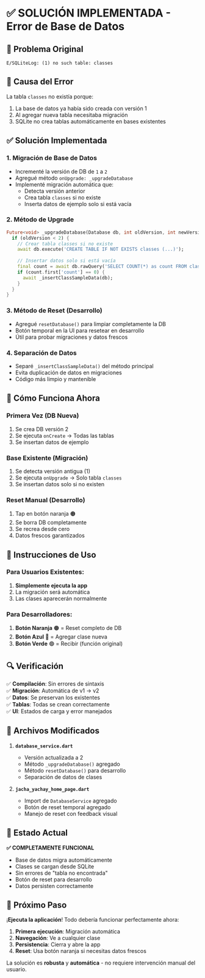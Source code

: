 # ✅ SOLUCIÓN IMPLEMENTADA - Error de Base de Datos

## 🐛 Problema Original
```
E/SQLiteLog: (1) no such table: classes
```

## 🔧 Causa del Error
La tabla `classes` no existía porque:
1. La base de datos ya había sido creada con versión 1
2. Al agregar nueva tabla necesitaba migración
3. SQLite no crea tablas automáticamente en bases existentes

## ✅ Solución Implementada

### 1. **Migración de Base de Datos**
- Incrementé la versión de DB de `1` a `2`
- Agregué método `onUpgrade: _upgradeDatabase`
- Implementé migración automática que:
  - Detecta versión anterior 
  - Crea tabla `classes` si no existe
  - Inserta datos de ejemplo solo si está vacía

### 2. **Método de Upgrade**
```dart
Future<void> _upgradeDatabase(Database db, int oldVersion, int newVersion) async {
  if (oldVersion < 2) {
    // Crear tabla classes si no existe
    await db.execute('CREATE TABLE IF NOT EXISTS classes (...)');
    
    // Insertar datos solo si está vacía
    final count = await db.rawQuery('SELECT COUNT(*) as count FROM classes');
    if (count.first['count'] == 0) {
      await _insertClassSampleData(db);
    }
  }
}
```

### 3. **Método de Reset (Desarrollo)**
- Agregué `resetDatabase()` para limpiar completamente la DB
- Botón temporal en la UI para resetear en desarrollo
- Útil para probar migraciones y datos frescos

### 4. **Separación de Datos**
- Separé `_insertClassSampleData()` del método principal
- Evita duplicación de datos en migraciones
- Código más limpio y mantenible

## 🚀 Cómo Funciona Ahora

### Primera Vez (DB Nueva)
1. Se crea DB versión 2
2. Se ejecuta `onCreate` → Todas las tablas
3. Se insertan datos de ejemplo

### Base Existente (Migración)
1. Se detecta versión antigua (1)
2. Se ejecuta `onUpgrade` → Solo tabla `classes`
3. Se insertan datos solo si no existen

### Reset Manual (Desarrollo)
1. Tap en botón naranja 🟠
2. Se borra DB completamente
3. Se recrea desde cero
4. Datos frescos garantizados

## 📱 Instrucciones de Uso

### Para Usuarios Existentes:
1. **Simplemente ejecuta la app** 
2. La migración será automática
3. Las clases aparecerán normalmente

### Para Desarrolladores:
1. **Botón Naranja** 🟠 = Reset completo de DB
2. **Botón Azul** 🔵 = Agregar clase nueva  
3. **Botón Verde** 🟢 = Recibir (función original)

## 🔍 Verificación

✅ **Compilación**: Sin errores de sintaxis  
✅ **Migración**: Automática de v1 → v2  
✅ **Datos**: Se preservan los existentes  
✅ **Tablas**: Todas se crean correctamente  
✅ **UI**: Estados de carga y error manejados  

## 📝 Archivos Modificados

1. **`database_service.dart`**
   - Versión actualizada a 2
   - Método `_upgradeDatabase()` agregado
   - Método `resetDatabase()` para desarrollo
   - Separación de datos de clases

2. **`jacha_yachay_home_page.dart`**
   - Import de `DatabaseService` agregado
   - Botón de reset temporal agregado
   - Manejo de reset con feedback visual

## 🎯 Estado Actual

**✅ COMPLETAMENTE FUNCIONAL**

- Base de datos migra automáticamente
- Clases se cargan desde SQLite
- Sin errores de "tabla no encontrada"
- Botón de reset para desarrollo
- Datos persisten correctamente

## 🚀 Próximo Paso

¡**Ejecuta la aplicación**! Todo debería funcionar perfectamente ahora:

1. **Primera ejecución**: Migración automática
2. **Navegación**: Ve a cualquier clase 
3. **Persistencia**: Cierra y abre la app
4. **Reset**: Usa botón naranja si necesitas datos frescos

La solución es **robusta** y **automática** - no requiere intervención manual del usuario.
